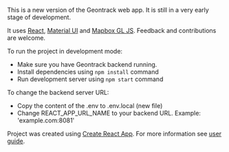 This is a new version of the Geontrack web app. It is still in a very early stage of development.

It uses [React](https://reactjs.org/), [Material UI](https://material-ui.com/) and [Mapbox GL JS](https://docs.mapbox.com/mapbox-gl-js/api/). Feedback and contributions are welcome.

To run the project in development mode:

- Make sure you have Geontrack backend running.
- Install dependencies using `npm install` command
- Run development server using `npm start` command

To change the backend server URL:

- Copy the content of the .env to .env.local (new file)
- Change REACT_APP_URL_NAME to your backend URL. Example: 'example.com:8081'

Project was created using [Create React App](https://github.com/facebook/create-react-app). For more information see [user guide](https://github.com/facebook/create-react-app/blob/master/packages/react-scripts/template/README.md).
